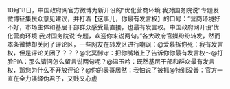 10月18日，中国政府网官方微博为新开设的“优化营商环境 我对国务院说”专题发微博征集民众意见建议，并打着【这事儿，你最有发言权】的口号：“营商环境好不好，市场主体和基层干部群众感受最直接，也最有发言权。中国政府网开设‘优化营商环境 我对国务院说’专题，欢迎你来说两句。”各大政府官媒纷纷转发，然而本条微博却关闭了评论区，一些网友在转发区进行嘲讽：@爱慕拆你死：我有发言权，但是评论关闭了？？？@北冥御守：把你嘴堵上了告诉你你最有发言权～@打脸PiA：那么请问怎么留言说两句呢？@温玉吟：既然基层干部和群众最有发言权，那您为什么不开放评论？@你的表哥居然：我怕说了被抓@特别没普：官方一直在全力演绎伪君子，又贱又心虚